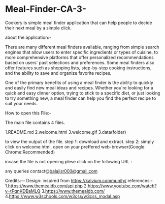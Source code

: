 # Meal-Finder-CA-3-
Cookery is simple meal finder application that can help people to decide their next meal by a simple click.

about the application:- 

There are many different meal finders available, ranging from simple search engines that allow users to enter specific ingredients or types of cuisine, to more comprehensive platforms that offer personalized recommendations based on users' past selections and preferences. Some meal finders also offer features such as shopping lists, step-by-step cooking instructions, and the ability to save and organize favorite recipes.

One of the primary benefits of using a meal finder is the ability to quickly and easily find new meal ideas and recipes. Whether you're looking for a quick and easy dinner option, trying to stick to a specific diet, or just looking to try something new, a meal finder can help you find the perfect recipe to suit your needs


How to open this File:-

The  main file contains 4 files.

1.README.md
2.welcome.html
3.welcome.gif
3.data(folder)

to view the output of the file. 
step 1: download and extract.
step 2: simply click on welcome.html, open on your preffered web-browser(Google Chrome:Recommended)

incase the file is not opening plese click on the following URL : 




any queries contact@balajisr000@gmail.com

Credits:--
Design: inspired from https://kalvium.community/
references:-
1.https://www.themealdb.com/api.php
2.https://www.youtube.com/watch?v=tPqnKDBaMLQ 
3.https://www.themealdb.com/
4.https://www.w3schools.com/w3css/w3css_modal.asp


